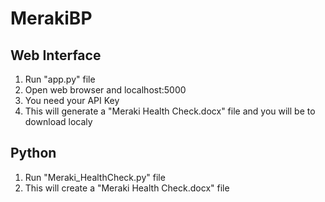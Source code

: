 # MerakiBP

## Web Interface
1. Run "app.py" file
2. Open web browser and localhost:5000
3. You need your API Key
4. This will generate a "Meraki Health Check.docx" file and you will be to download localy

## Python
1. Run "Meraki_HealthCheck.py" file
2. This will create a "Meraki Health Check.docx" file
